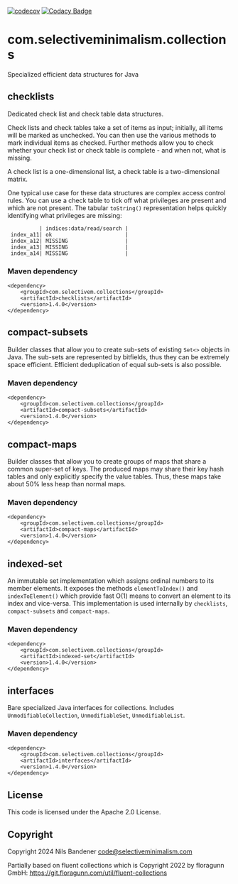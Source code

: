 [![codecov](https://codecov.io/gh/nibix/collections/graph/badge.svg?token=IE4URKDA1A)](https://codecov.io/gh/nibix/collections)
[![Codacy Badge](https://api.codacy.com/project/badge/Grade/e480bef562a14553a3ef60921e547699)](https://app.codacy.com/gh/nibix/collections?utm_source=github.com&utm_medium=referral&utm_content=nibix/collections&utm_campaign=Badge_Grade)

# com.selectiveminimalism.collections

Specialized efficient data structures for Java

## checklists

Dedicated check list and check table data structures.

Check lists and check tables take a set of items as input; initially, all items will be marked as unchecked.
You can then use the various methods to mark individual items as checked. Further methods allow you to check
whether your check list or check table is complete - and when not, what is missing.

A check list is a one-dimensional list, a check table is a two-dimensional matrix.

One typical use case for these data structures are complex access control rules. You can use
a check table to tick off what privileges are present and which are not present. The tabular
`toString()` representation helps quickly identifying what privileges are missing:

```
          | indices:data/read/search |
 index_a11| ok                       |
 index_a12| MISSING                  |
 index_a13| MISSING                  |
 index_a14| MISSING                  |
```

### Maven dependency

```
<dependency>
    <groupId>com.selectivem.collections</groupId>
    <artifactId>checklists</artifactId>
    <version>1.4.0</version>
</dependency>
```

## compact-subsets

Builder classes that allow you to create sub-sets of existing `Set<>` objects in Java. The sub-sets are represented by 
bitfields, thus they can be extremely space efficient. Efficient deduplication of equal sub-sets is also possible.

### Maven dependency

```
<dependency>
    <groupId>com.selectivem.collections</groupId>
    <artifactId>compact-subsets</artifactId>
    <version>1.4.0</version>
</dependency>
```

## compact-maps

Builder classes that allow you to create groups of maps that share a common super-set of keys. The produced maps may
share their key hash tables and only explicitly specify the value tables. Thus, these maps take about 50% less heap than normal maps.

### Maven dependency

```
<dependency>
    <groupId>com.selectivem.collections</groupId>
    <artifactId>compact-maps</artifactId>
    <version>1.4.0</version>
</dependency>
```

## indexed-set

An immutable set implementation which assigns ordinal numbers to its member elements. It exposes the
methods `elementToIndex()` and `indexToElement()` which provide fast O(1) means to convert an element to its index and 
vice-versa. This implementation is used internally by `checklists`, `compact-subsets` and `compact-maps`.

### Maven dependency

```
<dependency>
    <groupId>com.selectivem.collections</groupId>
    <artifactId>indexed-set</artifactId>
    <version>1.4.0</version>
</dependency>
```

## interfaces

Bare specialized Java interfaces for collections. Includes `UnmodifiableCollection`, `UnmodifiableSet`, `UnmodifiableList`.

### Maven dependency

```
<dependency>
    <groupId>com.selectivem.collections</groupId>
    <artifactId>interfaces</artifactId>
    <version>1.4.0</version>
</dependency>
```

## License

This code is licensed under the Apache 2.0 License.

## Copyright

Copyright 2024 Nils Bandener <code@selectiveminimalism.com>

Partially based on fluent collections which is Copyright 2022 by floragunn GmbH: https://git.floragunn.com/util/fluent-collections

